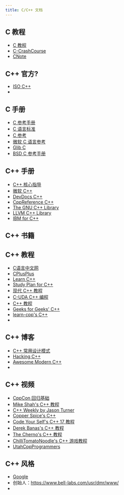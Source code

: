 ```yaml
---
title: C/C++ 文档
---
```


## C 教程

- [C 教程](https://wangchujiang.com/c-tutorial/index.html)
- [C-CrashCourse](https://github.com/hairrrrr/C-CrashCourse)
- [CNote](https://github.com/coderit666/CNote)

## C++ 官方?

- [ISO C++](https://isocpp.org/)
- 

## C 手册

- [C 参考手册](https://zh.cppreference.com/w/c)
- [C 语言标准](https://www.iso.org/standard/74528.html)
- [C 参考](https://code-reference.com/c)
- [微软 C 语言参考](https://learn.microsoft.com/zh-cn/cpp/c-language/c-language-reference?view=msvc-170)
- [Glib C](https://sourceware.org/glibc/manual/)
- [BSD C 参考手册](https://man.netbsd.org/intro.3)

## C++ 手册

- [C++ 核心指导](https://isocpp.github.io/CppCoreGuidelines/CppCoreGuidelines)
- [微软 C++](https://learn.microsoft.com/zh-cn/cpp/cpp/?view=msvc-170)
- [DevDocs C++](https://devdocs.io/cpp/)
- [CppReference C++](https://zh.cppreference.com/w/cpp)
- [The GNU C++ Library](https://gcc.gnu.org/onlinedocs/libstdc++/index.html)
- [LLVM C++ Library](https://libcxx.llvm.org/)
- [IBM for C++](https://www.ibm.com/docs/en/i/7.5?topic=languages-c-c)

## C++ 书籍

## C++ 教程

- [C语言中文网](https://c.biancheng.net/)
- [CPlusPlus](https://cplusplus.com/doc/tutorial/)
- [Learn C++](https://www.learncpp.com/)
- [Study Plan for C++](https://www.studyplan.dev/cpp)
- [现代 C++ 教程](https://changkun.de/modern-cpp/)
- [C-UDA C++ 编程](https://docs.nvidia.com/cuda/cuda-c-programming-guide/)
- [C++ 教程](https://www.cprogramming.com/tutorial/c++-tutorial.html)
- [Geeks for Geeks' C++](https://www.geeksforgeeks.org/c-plus-plus/)
- [learn-cpp's C++](https://www.learn-cpp.org/)
- 

## C++ 博客

- [C++ 常用设计模式](https://refactoringguru.cn/design-patterns/cpp)
- [Hacking C++](https://hackingcpp.com/)
- [Awesome Modern C++](https://awesomecpp.com/)
- 

## C++ 视频

- [CppCon 回归基础](https://www.youtube.com/user/CppCon/search?query=back%20to%20basics%20playlist)
- [Mike Shah's C++ 教程](https://www.youtube.com/watch?v=LGOgNqkRMs0&list=PLvv0ScY6vfd8j-tlhYVPYgiIyXduu6m-L)
- [C++ Weekly by Jason Turner](https://www.youtube.com/c/lefticus1/videos)
- [Copper Spice's C++](https://www.youtube.com/playlist?list=PL9GxRn_rQx8Pwe4bMecruWbIEICAsZtgT)
- [Code Your Self's C++ 17 教程](https://www.youtube.com/playlist?list=PLwhKb0RIaIS1sJkejUmWj-0lk7v_xgCuT)
- [Derek Banas's C++ 教程](https://www.youtube.com/playlist?list=PLGLfVvz_LVvQ9S8YSV0iDsuEU8v11yP9M)
- [The Cherno's C++ 教程](https://www.youtube.com/playlist?list=PLlrATfBNZ98dudnM48yfGUldqGD0S4FFb)
- [ChilliTomatoNoodle's C++ 游戏教程](https://www.youtube.com/playlist?list=PLqCJpWy5FohcehaXlCIt8sVBHBFFRVWsx)
- [UtahCppProgrammers](https://www.youtube.com/@UtahCppProgrammers/featured)

## C++ 风格

- [Google](https://google.github.io/styleguide/cppguide.html)
- 创始人：https://www.bell-labs.com/usr/dmr/www/
- 
